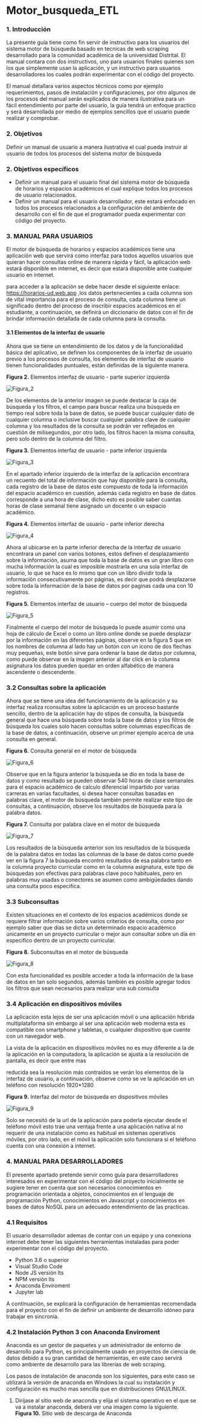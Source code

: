 # Motor_busqueda_ETL

### 1. Introducción

La presente guía tiene como fin servir de instructivo para los usuarios del sistema motor de búsqueda basado en tecnicas de web scraping desarrollado para la comunidad académica de la universidad Distrital. El manual contara con dos instructivos, uno para usuarios finales quienes son los que simplemente usan la aplicación, y un instructivo para usuarios desarrolladores los cuales podrán experimentar con el código del proyecto.

El manual detallara varios aspectos técnicos como por ejemplo requerimientos, pasos de instalación y configuraciones, por otro algunos de los procesos del manual serán explicados de manera ilustrativa para un fácil entendimiento por parte del usuario, la guía tendrá un enfoque practico y será desarrollada por medio de ejemplos sencillos que el usuario puede realizar y comprobar.

### 2. Objetivos

Definir un manual de usuario a manera ilustrativa el cual pueda instruir al usuario de todos los procesos del sistema motor de búsqueda 

### 2. Objetivos específicos

- Definir un manual para el usuario final del sistema motor de búsqueda de horarios y espacios académicos el cual explique todos los procesos de usuario relacionados.
- Definir un manual para el usuario desarrollador, este estará enfocado en todos los procesos relacionados a la configuración del ambiente de desarrollo con el fin de que el programador pueda experimentar con código del proyecto.


### 3. MANUAL PARA USUARIOS

El motor de búsqueda de horarios y espacios académicos tiene una aplicación web que servirá como interfaz para todos aquellos usuarios que quieran hacer consultas online de manera rápida y fácil, la aplicación web estará disponible en internet, es decir que estará disponible ante cualquier usuario en internet.

para acceder a la aplicación se debe hacer desde el siguiente enlace: https://horarios-ud.web.app ,los datos pertenecientes a cada columna son de vital importancia para el proceso de consulta, cada columna tiene un significado dentro del proceso de inscribir espacios académicos en el estudiante, a continuación, se definirá un diccionario de datos con el fin de brindar información detallada de cada columna para la consulta.

#### 3.1 Elementos de la interfaz de usuario

Ahora que se tiene un entendimiento de los datos y de la funcionalidad básica del aplicativo, se definen los componentes de la interfaz de usuario previo a los procesos de consulta, los elementos de interfaz de usuario tienen funcionalidades puntuales, están definidas de la siguiente manera.

**Figura 2.** Elementos interfaz de usuario - parte superior izquierda


![Figura_2](https://github.com/criss201x/Motor_busqueda_ETL/Assets/Figura_2.PNG)

De los elementos de la anterior imagen se puede destacar la caja de búsqueda y los filtros, el campo para buscar realiza una búsqueda en tiempo real sobre toda la base de datos, se puede buscar cualquier dato de cualquier columna o inclusive buscar cualquier palabra clave de cualquier columna y los resultados de la consulta se podrán ver reflejados en cuestión de milisegundos, por otro lado, los filtros hacen la misma consulta, pero solo dentro de la columna del filtro.

**Figura 3.** Elementos interfaz de usuario - parte inferior izquierda

![Figura_3](https://github.com/criss201x/Motor_busqueda_ETL/Assets/Figura_3.PNG)

En el apartado inferior izquierdo de la interfaz de la aplicación encontrara un recuento del total de información que hay disponible para la consulta, cada registro de la base de datos este compuesto de toda la información del espacio académico en cuestión, además cada registro en base de datos corresponde a una hora de clase, dicho esto es posible saber cuantas horas de clase semanal tiene asignado un docente o un espacio académico.

**Figura 4.** Elementos interfaz de usuario - parte inferior derecha

![Figura_4](https://github.com/criss201x/Motor_busqueda_ETL/Assets/Figura_4.PNG)

Ahora al ubicarse en la parte inferior derecha de la interfaz de usuario encontrara un panel con varios botones, estos definen el desplazamiento sobre la información, asuma que toda la base de datos es un gran libro con mucha información la cual es imposible mostrarla en una sola interfaz de usuario, lo que se hace es lo mismo que con un libro dividir toda la información consecutivamente por páginas, es decir que podrá desplazarse sobre toda la información de la base de datos por paginas cada una con 10 registros. 

**Figura 5.** Elementos interfaz de usuario – cuerpo del motor de búsqueda

![Figura_5](https://github.com/criss201x/Motor_busqueda_ETL/Assets/Figura_5.PNG)

Finalmente el cuerpo del motor de búsqueda lo puede asumir como una hoja de cálculo de Excel o como un libro online donde se puede desplazar por la información en las diferentes páginas, observe en la figura 5 que en los nombres de columna al lado hay un botón con un icono de dos flechas muy pequeñas, este botón sirve para ordenar la base de datos por columna, como puede observar en la imagen anterior al dar click en la columna asignatura los datos pueden quedar en orden alfabético de manera ascendente o descendente.

### 3.2 Consultas sobre la aplicación

Ahora que se tiene una idea del funcionamiento de la aplicación y su interfaz realiza rconsultas sobre la aplicación es un proceso bastante sencillo, dentro de la aplicación hay do stipos de consulta, la búsqueda general que hace una búsqueda sobre toda la base de datos y los filtros de búsqueda los cuales solo hacen consultas sobre columnas especificas de la base de datos, a continuación, observe un primer ejemplo acerca de una consulta en general.

**Figura 6.** Consulta general en el motor de búsqueda

![Figura_6](https://github.com/criss201x/Motor_busqueda_ETL/Assets/Figura_6.PNG)

Observe que en la figura anterior la búsqueda se dio en toda la base de datos y como resultado se pueden observar 540 horas de clase semanales para el espacio académico de calculo diferencial impartido por varias carreras en varias facultades, si desea hacer consultas basadas en palabras clave, el motor de búsqueda también permite realizar este tipo de consultas, a continuación, observe los resultados de búsqueda para la palabra datos.

**Figura 7.** Consulta por palabra clave en el motor de búsqueda

![Figura_7](https://github.com/criss201x/Motor_busqueda_ETL/Assets/Figura_7.PNG)

Los resultados de la búsqueda anterior son los resultados de la búsqueda de la palabra datos en todas las columnas de la base de datos como puede ver en la figura 7 la búsqueda encontró resultados de esa palabra tanto en la columna proyecto curricular como en la columna asignatura, este tipo de búsquedas son efectivas para palabras clave poco habituales, pero en palabras muy usadas o conectores se asumen como ambigüedades dando una consulta poco especifica.

### 3.3 Subconsultas

Existen situaciones en el contexto de los espacios académicos donde se requiere filtrar información sobre varios criterios de consulta, como por ejemplo saber que días se dicta un determinado espacio académico únicamente en un proyecto curricular o mejor aun consultar sobre un día en especifico dentro de un proyecto curricular.

**Figura 8.** Subconsultas en el motor de búsqueda

![Figura_8](https://github.com/criss201x/Motor_busqueda_ETL/Assets/Figura_8.PNG)

Con esta funcionalidad es posible acceder a toda la información de la base de datos en tan solo segundos, además también es posible agregar todos los filtros que sean necesarios para realizar una sub consulta

### 3.4 Aplicación en dispositivos móviles

La aplicación esta lejos de ser una aplicación móvil o una aplicación hibrida multiplataforma sin embargo al ser una aplicación web moderna esta es compatible con smartphone y tabletas, o cualquier dispositivo que cuente con un navegador web.

La vista de la aplicación en dispositivos móviles no es muy diferente a la de la aplicación en la computadora, la aplicación se ajusta a la resolución de pantalla, es decir que entre mas

reducida sea la resolución más contraídos se verán los elementos de la interfaz de usuario, a continuación, observe como se ve la aplicación en un teléfono con resolución 1920*1280

**Figura 9.** Interfaz del motor de búsqueda en dispositivos móviles

![Figura_9](https://github.com/criss201x/Motor_busqueda_ETL/Assets/Figura_9.PNG)

Solo se necesitó de la url de la aplicación para poderla ejecutar desde el teléfono móvil esto trae una ventaja frente a una aplicación nativa al no requerir de una instalación como es habitual en sistemas operativos móviles, por otro lado, en el móvil la aplicación solo funcionara si el teléfono cuenta con una conexión a internet.

### 4. MANUAL PARA DESARROLLADORES

El presente apartado pretende servir como guía para desarrolladores interesados en experimentar con el código del proyecto inicialmente se sugiere tener en cuenta que son necesarios conocimientos en programación orientada a objetos, conocimientos en el lenguaje de programación Python, conocimientos en Javascript y conocimientos en bases de datos NoSQL para un adecuado entendimiento de las practicas.

### 4.1 Requisitos

El usuario desarrollador ademas de contar con un equipo y una conexiona internet debe tener las siguientes herramientas instaladas para poder experimentar con el código del proyecto.

- Python 3.6 o superior
- Visual Studio Code
- Node JS versión lts
- NPM versión lts
- Anaconda Enviroment
- Jupyter lab

A continuación, se explicará la configuración de herramientas recomendada para el proyecto con el fin de definir un ambiente de desarrollo idóneo para trabajar en sincronía.

### 4.2 Instalación Python 3 con Anaconda Enviroment

Anaconda es un gestor de paquetes y un administrador de entorno de desarrollo para Python, es principalmente usado en proyectos de ciencia de datos debido a su gran cantidad de herramientas, en este caso servirá como ambiente de desarrollo para las librerías de web scraping.

Los pasos de instalación de anaconda son los siguientes, para este caso se utilizará la versión de anaconda en Windows la cual su instalación y configuración es mucho mas sencilla que en distribuciones GNU/LINUX.

1. Diríjase al sitio web de anaconda y elija el sistema operativo en el que se va a instalar anaconda, deberá ver una imagen como la siguiente.
**Figura 10.** Sitio web de descarga de Anaconda
